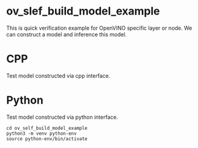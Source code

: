 # ov_slef_build_model_example
This is quick verification example for OpenVINO specific layer or node. We can construct a model and inference this model.

# CPP
Test model constructed via cpp interface.

# Python
Test model constructed via python interface.

    cd ov_self_build_model_example
    python3 -m venv python-env
    source python-env/bin/activate